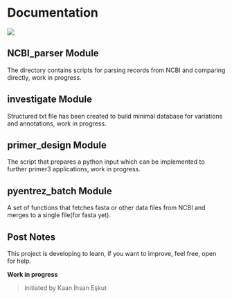 # Documentation

![](https://raw.githubusercontent.com/eskutkaan/bioinforepo/master/biodata.png)

## NCBI_parser Module
The directory contains scripts for parsing records from NCBI and comparing directly, work in progress.

## investigate Module
Structured txt file has been created to build minimal database for variations and annotations, work in progress.

## primer_design Module
The script that prepares a python input which can be implemented to further primer3 applications, work in progress.

## pyentrez_batch Module
A set of functions that fetches fasta or other data files from NCBI and merges to a single file(for fasta yet).

## Post Notes
This project is developing to learn, if you want to improve, feel free, open for help.

**Work in progress**

> Initiated by Kaan İhsan Eşkut

